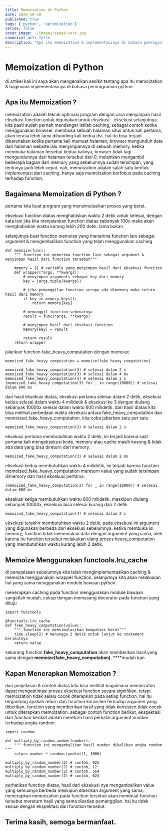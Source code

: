 ```yaml
---
title: Memoization di Python
date: 2020-10-10
published: true
tags: ['python', 'optimization']
series: false
cover_image: ./images/speed-cars.jpg
canonical_url: false
description: "Apa itu memoization & implementasinya di bahasa pemrogaraman python"
---
```

# Memoization di Python
di artikel kali ini saya akan mengenalkan sedikit tentang apa itu memoization & bagimana implementasinya di bahasa pemrograman python


## Apa itu Memoization ?

memoization adalah teknik optimasi program dengan cara menyimpan hasil eksekusi function untuk digunakan untuk eksekusi - eksekusi selanjutnya. kita pasti sudah pernah mendengar istilah caching, sebagai contoh ketika menggunakan browser. membuka sebuah halaman situs untuk kali pertama, akan terasa lebih lama dibanding kali kedua dst. hal itu bisa terjadi dikarenakan ketika pertama kali memuat halaman, browser mengunduh data dari halaman website lalu menyimpannya di sebuah memory. ketika membuka halaman tersebut kedua kalinya, browser tidak lagi mengunduhnya dari halaman tersebut dari 0, melainkan mengambil beberapa bagian dari memory yang sebelumnya sudah tersimpan, yang tentunya jauh lebih cepat. 
nah, memoization adalah salah satu bentuk implementasi dari caching. hanya saja memoization berfokus pada caching terhadap function. 


## Bagaimana Memoization di Python ?

pertama kita buat program yang mensimulasikan proses yang berat.

<script src="https://gist.github.com/naufalafif/a1a365dd32034e51033df2dce54bf12f.js"></script>

eksekusi function diatas menghabiskan waktu 2 detik untuk selesai, dengan kata lain jika kita menjalankan function diatas sebanyak 100x maka akan menghabiskan waktu kurang lebih 200 detik. lama bukan

selanjutnya buat function memoize yang menerima function lain sebagai argument & mengembalikan function yang telah menggunakan caching


    def memoize(func):
        """ function ini menerima function lain sebagai argument & menyimpan hasil dari function tersebut"""
        
        memory = {} # variable yang menyimpan hasil dari eksekusi function
        def wrapper(*args, **kwargs):
            # menyimpan arguments sebagai key dari memory
            key = (args,tuple(kwargs))
    
            # jika pemanggilan function serupa ada dimemory maka return hasil dari memory
            if key in memory.keys():
                return memory[key]
    
            # memanggil function sebenarnya
            result = func(*args, **kwargs)
    
            # menyimpan hasil dari eksekusi function
            memory[key] = result 
            
            return result
        return wrapper

jalankan function fake_heavy_computation dengan memoize


    memoized_fake_heavy_computation = memoize(fake_heavy_computation)
    
    memoized_fake_heavy_computation(3) # selesai dalam 2 s
    memoized_fake_heavy_computation(3) # selesai dalam 4 ms
    memoized_fake_heavy_computation(4) # selesai dalam 2 s
    [memoized_fake_heavy_computation(3) for _ in range(10000)] # selesai dalam 600 ms

dari hasil eksekusi diatas, eksekusi pertama selesai dalam 2 detik, eksekusi kedua selesai dalam waktu 4 milidetik & eksekusi ke 3 dengan diulang sebanyak 10000x selesai dalam waktu 600 milidetik. dari hasil diatas kita bisa melihat perbedaan waktu eksekusi antara fake_heavy_computation dan memoized_fake_heavy_computation. kita coba jabarkan satu per satu


    memoized_fake_heavy_computation(3) # selesai dalam 2 s

eksekusi pertama membutuhkan waktu 2 detik, ini terjadi karena saat pertama kali mengeksekusi kode, memory atau cache masih kosong & tidak ada data yang bisa direturn dari memory.


    memoized_fake_heavy_computation(3) # selesai dalam 2 ms

eksekusi kedua membutuhkan waktu 4 milidetik, ini terjadi karena function memoized_fake_heavy_computation mereturn value yang sudah tersimpan dimemory dari hasil eksekusi pertama.


    [memoized_fake_heavy_computation(3) for _ in range(10000)] # selesai dalam 600 ms

eksekusi ketiga membutuhkan waktu 600 milidetik. meskipun diulang sebanyak 10000x, eksekusi bisa selesai kurang dari 2 detik


    memoized_fake_heavy_computation(4) # selesai dalam 2 s

eksekusi terakhir membutuhkan waktu 2 detik, pada eksekusi ini argument yang digunakan berbeda dari eksekusi sebelumnya. ketika membuka isi memory, function tidak menemukan data dengan argument yang sama, oleh karena itu function tersebut melakukan ulang proses heavy_computation yang membutuhkan waktu kurang lebih 2 detik. 



## Memoize Menggunakan functools.lru_cache

di penejelasan sebelumnya kita telah mengimplementasikan caching & memoize menggunakan wrapper function. selanjutnya kita akan melakukan hal yang sama menggunakan module bawaan python.

menerapkan caching pada function menggunakan module bawaan sangatlah mudah, cukup dengan memasang decorator pada function yang dituju


    import functools
    
    @functools.lru_cache
    def fake_heavy_computation(value):
        """ function ini mensimulasikan komputasi berat"""
        time.sleep(2) # menunggu 2 detik untuk lanjut ke statement berikutnya
        return value

sekarang function **fake_heavy_computation** akan memberikan hasil yang sama dengan **memoize(fake_heavy_computation)**. ****mudah kan


## Kapan Menerapkan Memoization ?

dari penjelasan & contoh diatas kita bisa melihat bagaimana memoizaton dapat mengoptimasi proses eksekusi function secara signifikan. tetapi memoization tidak selalu cocok diterapkan pada setiap function, hal itu tergantung apakah return dari function konsisten terhadap argumen yang diberikan. function yang memberikan hasil yang tidak konsisten tidak cocok untuk diterapkan memoization. sebagai contoh function berikut, ekspektasi dari function berikut adalah mereturn hasil perkalin argument number terhadap angka random.


    import random
    
    def multiply_by_random_number(number):
        """ function ini mengambalikan hasil number dikalikan angka random """
        return number * random.randint(1, 1000)
    
    multiply_by_random_number(2) # contoh, 925
    multiply_by_random_number(2) # contoh, 12
    multiply_by_random_number(2) # contoh, 564
    multiply_by_random_number(2) # contoh, 623

perhatikan function diatas, hasil dari eksekusi nya mengambalikan value yang semuanya berbeda meskipun diberikan argument yang sama. menerapkan memoization pada function tersebut akan membuat function tersebut mereturn hasil yang sama disetiap pemanggilan. hal itu tidak sesuai dengan ekspektasi dari function tersebut.

## Terima kasih, semoga bermanfaat.


